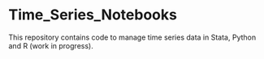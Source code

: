 # Time_Series_Notebooks
This repository contains code to manage time series data in Stata, Python and R (work in progress).
